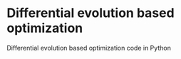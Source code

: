 # Differential evolution based optimization
Differential evolution based optimization code in Python
